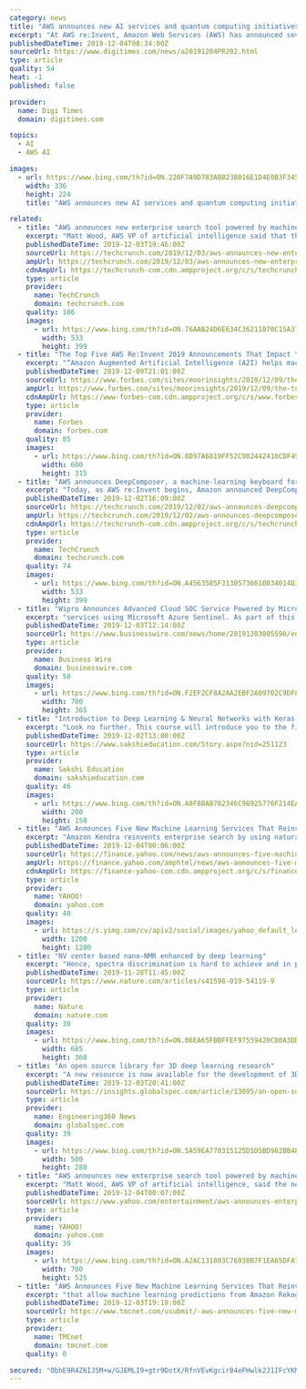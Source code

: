```yaml
---
category: news
title: "AWS announces new AI services and quantum computing initiatives"
excerpt: "At AWS re:Invent, Amazon Web Services (AWS) has announced several new projects including five new artificial intelligence (AI) services designed to put machine learning in the hands of more application developers and end users - with no machine learning experience required, and three key initiatives as a part of the company's plans to help ..."
publishedDateTime: 2019-12-04T08:34:00Z
sourceUrl: https://www.digitimes.com/news/a20191204PR202.html
type: article
quality: 54
heat: -1
published: false

provider:
  name: Digi Times
  domain: digitimes.com

topics:
  - AI
  - AWS AI

images:
  - url: https://www.bing.com/th?id=ON.220F7A9D783AB823B016E1D4E0B3F345
    width: 336
    height: 224
    title: "AWS announces new AI services and quantum computing initiatives"

related:
  - title: "AWS announces new enterprise search tool powered by machine learning"
    excerpt: "Matt Wood, AWS VP of artificial intelligence said that the new search tool uses machine learning, but doesn’t actually require machine learning expertise of any kind. Amazon is taking care of that for customers under the hood. You start by identifying your content repositories. This could be anything from and S3 storage repository to OneDrive ..."
    publishedDateTime: 2019-12-03T19:46:00Z
    sourceUrl: https://techcrunch.com/2019/12/03/aws-announces-new-enterprise-search-tool-powered-by-machine-learning/
    ampUrl: https://techcrunch.com/2019/12/03/aws-announces-new-enterprise-search-tool-powered-by-machine-learning/amp/
    cdnAmpUrl: https://techcrunch-com.cdn.ampproject.org/c/s/techcrunch.com/2019/12/03/aws-announces-new-enterprise-search-tool-powered-by-machine-learning/amp/
    type: article
    provider:
      name: TechCrunch
      domain: techcrunch.com
    quality: 106
    images:
      - url: https://www.bing.com/th?id=ON.76AAB24D6E634C36211870C15A374D30
        width: 533
        height: 399
  - title: "The Top Five AWS Re:Invent 2019 Announcements That Impact Your Enterprise Today"
    excerpt: "“Amazon Augmented Artificial Intelligence (A2I) helps machine learning developers validate machine learning predictions through human confirmation” Why this matters I will posit that there’s more market opportunity for AWS in ML PaaS and SaaS if for nothing else the lack of data scientists and framework-savvy developers. If you’re not a ..."
    publishedDateTime: 2019-12-09T21:01:00Z
    sourceUrl: https://www.forbes.com/sites/moorinsights/2019/12/09/the-top-five-aws-reinvent-2019-announcements-that-impact-your-enterprise-today/
    ampUrl: https://www.forbes.com/sites/moorinsights/2019/12/09/the-top-five-aws-reinvent-2019-announcements-that-impact-your-enterprise-today/amp/
    cdnAmpUrl: https://www-forbes-com.cdn.ampproject.org/c/s/www.forbes.com/sites/moorinsights/2019/12/09/the-top-five-aws-reinvent-2019-announcements-that-impact-your-enterprise-today/amp/
    type: article
    provider:
      name: Forbes
      domain: forbes.com
    quality: 85
    images:
      - url: https://www.bing.com/th?id=ON.8D97A6819FF52C902442410CDF49831A
        width: 600
        height: 315
  - title: "AWS announces DeepComposer, a machine-learning keyboard for developers"
    excerpt: "Today, as AWS re:Invent begins, Amazon announced DeepComposer, a machine learning-driven keyboard aimed at developers. “AWS DeepComposer is a 32-key, 2-octave keyboard designed for developers to get hands on with Generative AI, with either pretrained models or your own,” AWS’ Julien Simon wrote in a blog post introducing the company’s ..."
    publishedDateTime: 2019-12-02T16:09:00Z
    sourceUrl: https://techcrunch.com/2019/12/02/aws-announces-deepcomposer-a-machine-learning-keyboard-for-developers/
    ampUrl: https://techcrunch.com/2019/12/02/aws-announces-deepcomposer-a-machine-learning-keyboard-for-developers/amp/
    cdnAmpUrl: https://techcrunch-com.cdn.ampproject.org/c/s/techcrunch.com/2019/12/02/aws-announces-deepcomposer-a-machine-learning-keyboard-for-developers/amp/
    type: article
    provider:
      name: TechCrunch
      domain: techcrunch.com
    quality: 74
    images:
      - url: https://www.bing.com/th?id=ON.A4563585F31305736610834014D3A0E7
        width: 533
        height: 399
  - title: "Wipro Announces Advanced Cloud SOC Service Powered by Microsoft Azure Sentinel"
    excerpt: "services using Microsoft Azure Sentinel. As part of this integration, Wipro will offer managed cloud SOC services with built in Artificial Intelligence (AI) and Orchestration capabilities for rapid threat detection and response for its clients across ..."
    publishedDateTime: 2019-12-03T12:14:00Z
    sourceUrl: https://www.businesswire.com/news/home/20191203005596/en/Wipro-Announces-Advanced-Cloud-SOC-Service-Powered
    type: article
    provider:
      name: Business Wire
      domain: businesswire.com
    quality: 50
    images:
      - url: https://www.bing.com/th?id=ON.F2EF2CF8A2AA2EBF2A09702C9DF87F08
        width: 700
        height: 365
  - title: "Introduction to Deep Learning & Neural Networks with Keras online course offered by IBM"
    excerpt: "Look no further. This course will introduce you to the field of deep learning and help you answer many questions that people are asking nowadays, like what is deep learning, and how do deep learning models compare to artificial neural networks? You will learn about the different deep learning models and build your first deep learning model ..."
    publishedDateTime: 2019-12-02T13:00:00Z
    sourceUrl: https://www.sakshieducation.com/Story.aspx?nid=251123
    type: article
    provider:
      name: Sakshi Education
      domain: sakshieducation.com
    quality: 46
    images:
      - url: https://www.bing.com/th?id=ON.A8F8BAB762346C98925776F214EA20C4
        width: 200
        height: 150
  - title: "AWS Announces Five New Machine Learning Services That Reinvent and Improve Everyday Enterprise Tasks – With No Machine Learning Experience Required"
    excerpt: "Amazon Kendra reinvents enterprise search by using natural language processing and other machine learning techniques to unite multiple data silos inside an enterprise and consistently provide high-quality results to common queries instead of a random list of links in response to keyword queries Amazon CodeGuru helps software developers automate ..."
    publishedDateTime: 2019-12-04T00:06:00Z
    sourceUrl: https://finance.yahoo.com/news/aws-announces-five-machine-learning-191400732.html
    ampUrl: https://finance.yahoo.com/amphtml/news/aws-announces-five-machine-learning-191400732.html
    cdnAmpUrl: https://finance-yahoo-com.cdn.ampproject.org/c/s/finance.yahoo.com/amphtml/news/aws-announces-five-machine-learning-191400732.html
    type: article
    provider:
      name: YAHOO!
      domain: yahoo.com
    quality: 40
    images:
      - url: https://s.yimg.com/cv/apiv2/social/images/yahoo_default_logo-1200x1200.png
        width: 1200
        height: 1200
  - title: "NV center based nano-NMR enhanced by deep learning"
    excerpt: "Hence, spectra discrimination is hard to achieve and in particular, it is difficult to reach the optimal discrimination. In this work we present strong indications that this difficulty can be overcome by deep learning (DL) algorithms. The DL algorithms can mitigate the adversarial effects of the noise efficiently by effectively learning the ..."
    publishedDateTime: 2019-11-28T11:45:00Z
    sourceUrl: https://www.nature.com/articles/s41598-019-54119-9
    type: article
    provider:
      name: Nature
      domain: nature.com
    quality: 39
    images:
      - url: https://www.bing.com/th?id=ON.06EA65FBBFFEF97559420C80A3DD49A5
        width: 685
        height: 360
  - title: "An open source library for 3D deep learning research"
    excerpt: "A new resource is now available for the development of 3D models for deep learning applications in robotics, artificial intelligence and other fields ... With their 3D dataset ready for deep learning, researchers can choose a neural network model from a curated collection that Kaolin supplies. The interface provides a rich repository of ..."
    publishedDateTime: 2019-12-03T20:41:00Z
    sourceUrl: https://insights.globalspec.com/article/13095/an-open-source-library-for-3d-deep-learning-research
    type: article
    provider:
      name: Engineering360 News
      domain: globalspec.com
    quality: 39
    images:
      - url: https://www.bing.com/th?id=ON.5A59EA770315125D5D5BD982BB4E2D60
        width: 500
        height: 280
  - title: "AWS announces new enterprise search tool powered by machine learning"
    excerpt: "Matt Wood, AWS VP of artificial intelligence, said the new search tool uses machine learning, but doesn’t actually require machine learning expertise of any kind. Amazon is taking care of that for customers under the hood. You start by identifying your content repositories. This could be anything from an S3 storage repository to OneDrive to ..."
    publishedDateTime: 2019-12-04T00:07:00Z
    sourceUrl: https://www.yahoo.com/entertainment/aws-announces-enterprise-search-tool-194442344.html
    type: article
    provider:
      name: YAHOO!
      domain: yahoo.com
    quality: 39
    images:
      - url: https://www.bing.com/th?id=ON.A2AC131803C76930B7F1EA65DFA745E2
        width: 700
        height: 525
  - title: "AWS Announces Five New Machine Learning Services That Reinvent and Improve Everyday Enterprise Tasks - With No Machine Learning Experience Required"
    excerpt: "that allow machine learning predictions from Amazon Rekognition and Amazon Textract to be human-reviewed more easily. Developers choose a confidence threshold for their specific application and all predictions with a confidence score below the threshold are automatically sent to human reviewers for validation. Developers can choose to have ..."
    publishedDateTime: 2019-12-03T19:18:00Z
    sourceUrl: https://www.tmcnet.com/usubmit/-aws-announces-five-new-machine-learning-services-that-/2019/12/03/9063555.htm
    type: article
    provider:
      name: TMCnet
      domain: tmcnet.com
    quality: 0

secured: "ObhE9R4Z6IJ5M+w/GJEMLI9+gtr9DotX/RfnVEvKgcir84eFHwlk2J1IFcYKM3QX7JZx9sVoLK4yANr3MlRZhH6FWRn5k7i3P7HQcV18m47AXgf8SJLUTv5LcXSMWO85ciB5f7TSMiY5rTr0Gw8O4Ngr8I4GEeUBn9Ms2A7HDir4Oe3t+lpRdfoAY0k5Bnuf9io1upmjAnbAYnRv6tqrCGSFmpkRRwjhnQUAGFtgNhIfW1ACKRe+INCZ3M3VMoIyzOuv1+P2FK09xsWuBy2B4w==;yilEUsYWMEIsTapcZ/E1Qw=="
---
```


